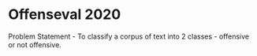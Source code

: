 # Offenseval 2020

Problem Statement - To classify a corpus of text into 2 classes -  offensive or not offensive.
